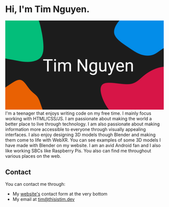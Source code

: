 # Hi, I'm Tim Nguyen.
![Profile](git-profile.png)
I'm a teenager that enjoys writing code on my free time. I mainly focus working with HTML/CSS/JS. I am passionate about making the world a better place to live through technology. I am also passionate about making information more accessible to everyone through visually appealing interfaces. I also enjoy designing 3D models though Blender and making them come to life with WebXR. You can see examples of some 3D models I have made with Blender on my website. I am an avid Android fan and I also like working SBCs like Raspberry Pis. You also can find me throughout various places on the web.

## Contact

You can contact me through:

* My [website's](https://thisistimnguyen.com) contact form at the very bottom
* My email at tim@thisistim.dev
